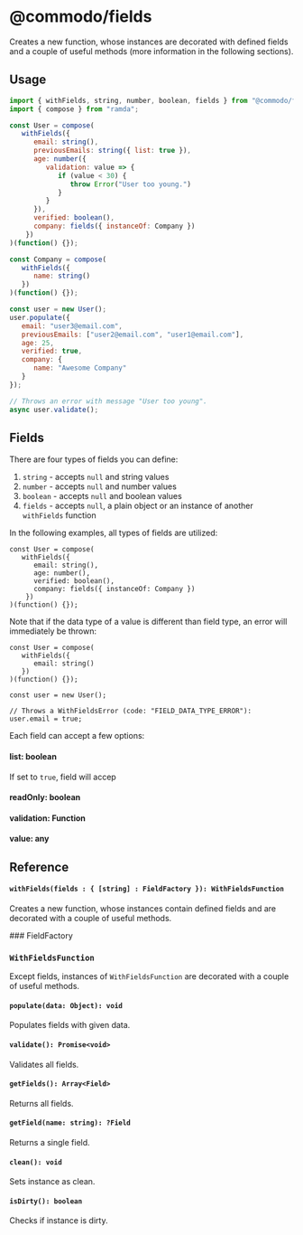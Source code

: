# @commodo/fields
Creates a new function, whose instances are decorated with defined fields and a couple of useful methods (more information in the following sections).

## Usage
```js
import { withFields, string, number, boolean, fields } from "@commodo/fields";
import { compose } from "ramda";

const User = compose(
   withFields({
      email: string(),
      previousEmails: string({ list: true }),
      age: number({
         validation: value => {
            if (value < 30) {
               throw Error("User too young.")
            }
         }
      }),
      verified: boolean(),
      company: fields({ instanceOf: Company })
    })
)(function() {});

const Company = compose(
   withFields({
      name: string()
   })
)(function() {});

const user = new User();
user.populate({
   email: "user3@email.com",
   previousEmails: ["user2@email.com", "user1@email.com"],
   age: 25,
   verified: true,
   company: {
      name: "Awesome Company"   
   }
});

// Throws an error with message "User too young".
async user.validate();
```

## Fields

There are four types of fields you can define:
1. `string` - accepts `null` and string values
2. `number` - accepts `null` and number values
3. `boolean` - accepts `null` and boolean values
4. `fields` - accepts `null`, a plain object or an instance of another `withFields` function

In the following examples, all types of fields are utilized:
```
const User = compose(
   withFields({
      email: string(),
      age: number(),
      verified: boolean(),
      company: fields({ instanceOf: Company })
    })
)(function() {});
```

Note that if the data type of a value is different than field type, an error will immediately be thrown:
```
const User = compose(
   withFields({
      email: string()    
   })
)(function() {});

const user = new User();

// Throws a WithFieldsError (code: "FIELD_DATA_TYPE_ERROR"):
user.email = true;
```

Each field can accept a few options:
#### list: boolean
If set to `true`, field will accep
#### readOnly: boolean
#### validation: Function
#### value: any

## Reference

#### `withFields(fields : { [string] : FieldFactory }): WithFieldsFunction`
Creates a new function, whose instances contain defined fields and are decorated with a couple of useful methods.

### FieldFactory


### `WithFieldsFunction`

Except fields, instances of `WithFieldsFunction` are decorated with a couple of useful methods.

#### `populate(data: Object): void`
Populates fields with given data.

#### `validate(): Promise<void>`
Validates all fields.

#### `getFields(): Array<Field>`
Returns all fields.

#### `getField(name: string): ?Field`
Returns a single field.

#### `clean(): void`
Sets instance as clean.

#### `isDirty(): boolean`
Checks if instance is dirty.
